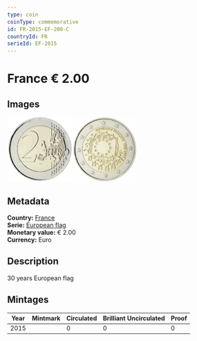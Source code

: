 ```yaml
---
type: coin
coinType: commemorative
id: FR-2015-EF-200-C
countryId: FR
serieId: EF-2015
---
```


# France € 2.00

## Images

<img src="../../Images/common-2007-200.webp" height="150" alt="Front image"><img src="Images/FR-2015-200.webp" height="150" alt="Back image">

## Metadata

**Country:** [France](../../Countries/France/index.md)\
**Serie:** [European flag](index.md)\
**Monetary value:** € 2.00\
**Currency:** Euro

## Description

30 years European flag

## Mintages

| Year | Mintmark | Circulated | Brilliant Uncirculated | Proof |
| ---- | -------- | ---------- | ---------------------- | ----- |
| 2015 |  | 0| 0 | 0 |
